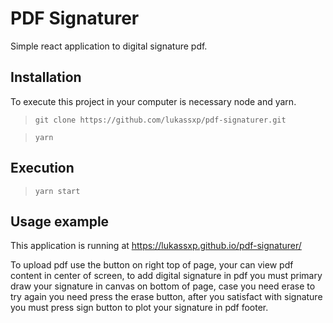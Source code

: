 # PDF Signaturer

Simple react application to digital signature pdf.

## Installation

To execute this project in your computer is necessary node and yarn.

> `git clone https://github.com/lukassxp/pdf-signaturer.git`

> `yarn`

## Execution

> `yarn start`

## Usage example

This application is running at https://lukassxp.github.io/pdf-signaturer/

To upload pdf use the button on right top of page, your can view pdf content in center of screen, to add digital signature in pdf you must primary draw your signature in canvas on bottom of page, case you need erase to try again you need press the erase button, after you satisfact with signature you must press sign button to plot your signature in pdf footer.   
